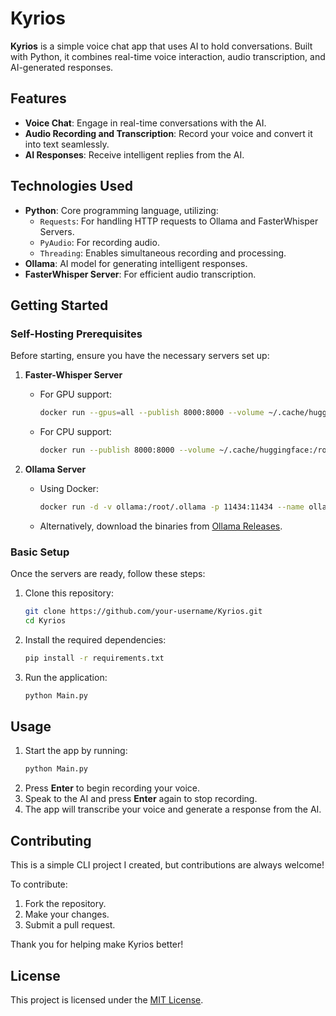 # Kyrios

**Kyrios** is a simple voice chat app that uses AI to hold conversations. Built with Python, it combines real-time voice interaction, audio transcription, and AI-generated responses.

## Features
- **Voice Chat**: Engage in real-time conversations with the AI.
- **Audio Recording and Transcription**: Record your voice and convert it into text seamlessly.
- **AI Responses**: Receive intelligent replies from the AI.

## Technologies Used
- **Python**: Core programming language, utilizing:
  - `Requests`: For handling HTTP requests to Ollama and FasterWhisper Servers.
  - `PyAudio`: For recording audio.
  - `Threading`: Enables simultaneous recording and processing.
- **Ollama**: AI model for generating intelligent responses.
- **FasterWhisper Server**: For efficient audio transcription.

## Getting Started

### Self-Hosting Prerequisites

Before starting, ensure you have the necessary servers set up:

1. **Faster-Whisper Server**  
   - For GPU support:
     ```bash
     docker run --gpus=all --publish 8000:8000 --volume ~/.cache/huggingface:/root/.cache/huggingface fedirz/faster-whisper-server:latest-cuda
     ```
   - For CPU support:
     ```bash
     docker run --publish 8000:8000 --volume ~/.cache/huggingface:/root/.cache/huggingface fedirz/faster-whisper-server:latest-cpu
     ```

2. **Ollama Server**  
   - Using Docker:
     ```bash
     docker run -d -v ollama:/root/.ollama -p 11434:11434 --name ollama ollama/ollama
     ```
   - Alternatively, download the binaries from [Ollama Releases](https://ollama.com/).

### Basic Setup

Once the servers are ready, follow these steps:

1. Clone this repository:
   ```bash
   git clone https://github.com/your-username/Kyrios.git
   cd Kyrios
   ```

2. Install the required dependencies:
   ```bash
   pip install -r requirements.txt
   ```

3. Run the application:
   ```bash
   python Main.py
   ```

## Usage

1. Start the app by running:
   ```bash
   python Main.py
   ```
2. Press **Enter** to begin recording your voice.
3. Speak to the AI and press **Enter** again to stop recording.
4. The app will transcribe your voice and generate a response from the AI.

## Contributing

This is a simple CLI project I created, but contributions are always welcome!  

To contribute:
1. Fork the repository.
2. Make your changes.
3. Submit a pull request.

Thank you for helping make Kyrios better!

## License

This project is licensed under the [MIT License](LICENSE).
